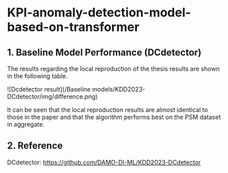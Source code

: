 # KPI-anomaly-detection-model-based-on-transformer
 
## 1. Baseline Model Performance (DCdetector)

The results regarding the local reproduction of the thesis results are shown in the following table.

![Dcdetector result](/Baseline models/KDD2023-DCdetector/img/difference.png)

It can be seen that the local reproduction results are almost identical to those in the paper and that the algorithm performs best on the PSM dataset in aggregate.

## 2. Reference

DCdetector: https://github.com/DAMO-DI-ML/KDD2023-DCdetector
